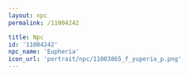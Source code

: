 ```yaml
---
layout: npc
permalink: /11004242

title: Npc
id: '11004242'
npc_name: 'Eupheria'
icon_url: 'portrait/npc/11003865_f_yuperia_p.png'
---
```


